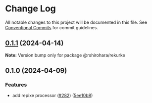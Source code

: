 # Change Log

All notable changes to this project will be documented in this file.
See [Conventional Commits](https://conventionalcommits.org) for commit guidelines.

## [0.1.1](https://github.com/RShirohara/unified-webnovel/compare/@rshirohara/rekurke@0.1.0...@rshirohara/rekurke@0.1.1) (2024-04-14)

**Note:** Version bump only for package @rshirohara/rekurke

## 0.1.0 (2024-04-09)

### Features

* add repixe processor ([#282](https://github.com/RShirohara/unified-webnovel/issues/282)) ([5ee10b8](https://github.com/RShirohara/unified-webnovel/commit/5ee10b87e9f7bbae73f83130bb38789b79428df7))
